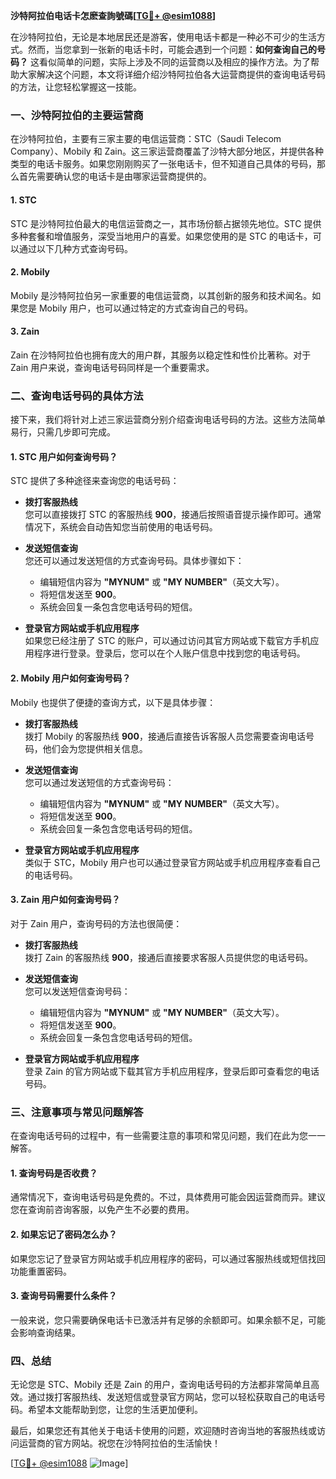 **沙特阿拉伯电话卡怎麽查詢號碼[[TG💪+ @esim1088](https://t.me/s/esim1088)]**

在沙特阿拉伯，无论是本地居民还是游客，使用电话卡都是一种必不可少的生活方式。然而，当您拿到一张新的电话卡时，可能会遇到一个问题：**如何查询自己的号码？** 这看似简单的问题，实际上涉及不同的运营商以及相应的操作方法。为了帮助大家解决这个问题，本文将详细介绍沙特阿拉伯各大运营商提供的查询电话号码的方法，让您轻松掌握这一技能。

### 一、沙特阿拉伯的主要运营商

在沙特阿拉伯，主要有三家主要的电信运营商：STC（Saudi Telecom Company）、Mobily 和 Zain。这三家运营商覆盖了沙特大部分地区，并提供各种类型的电话卡服务。如果您刚刚购买了一张电话卡，但不知道自己具体的号码，那么首先需要确认您的电话卡是由哪家运营商提供的。

#### 1. STC
STC 是沙特阿拉伯最大的电信运营商之一，其市场份额占据领先地位。STC 提供多种套餐和增值服务，深受当地用户的喜爱。如果您使用的是 STC 的电话卡，可以通过以下几种方式查询号码。

#### 2. Mobily
Mobily 是沙特阿拉伯另一家重要的电信运营商，以其创新的服务和技术闻名。如果您是 Mobily 用户，也可以通过特定的方式查询自己的号码。

#### 3. Zain
Zain 在沙特阿拉伯也拥有庞大的用户群，其服务以稳定性和性价比著称。对于 Zain 用户来说，查询电话号码同样是一个重要需求。

### 二、查询电话号码的具体方法

接下来，我们将针对上述三家运营商分别介绍查询电话号码的方法。这些方法简单易行，只需几步即可完成。

#### 1. STC 用户如何查询号码？

STC 提供了多种途径来查询您的电话号码：

- **拨打客服热线**  
  您可以直接拨打 STC 的客服热线 **900**，接通后按照语音提示操作即可。通常情况下，系统会自动告知您当前使用的电话号码。
  
- **发送短信查询**  
  您还可以通过发送短信的方式查询号码。具体步骤如下：
  - 编辑短信内容为 **"MYNUM"** 或 **"MY NUMBER"**（英文大写）。
  - 将短信发送至 **900**。
  - 系统会回复一条包含您电话号码的短信。

- **登录官方网站或手机应用程序**  
  如果您已经注册了 STC 的账户，可以通过访问其官方网站或下载官方手机应用程序进行登录。登录后，您可以在个人账户信息中找到您的电话号码。

#### 2. Mobily 用户如何查询号码？

Mobily 也提供了便捷的查询方式，以下是具体步骤：

- **拨打客服热线**  
  拨打 Mobily 的客服热线 **900**，接通后直接告诉客服人员您需要查询电话号码，他们会为您提供相关信息。

- **发送短信查询**  
  您可以通过发送短信的方式查询号码：
  - 编辑短信内容为 **"MYNUM"** 或 **"MY NUMBER"**（英文大写）。
  - 将短信发送至 **900**。
  - 系统会回复一条包含您电话号码的短信。

- **登录官方网站或手机应用程序**  
  类似于 STC，Mobily 用户也可以通过登录官方网站或手机应用程序查看自己的电话号码。

#### 3. Zain 用户如何查询号码？

对于 Zain 用户，查询号码的方法也很简便：

- **拨打客服热线**  
  拨打 Zain 的客服热线 **900**，接通后直接要求客服人员提供您的电话号码。

- **发送短信查询**  
  您可以发送短信查询号码：
  - 编辑短信内容为 **"MYNUM"** 或 **"MY NUMBER"**（英文大写）。
  - 将短信发送至 **900**。
  - 系统会回复一条包含您电话号码的短信。

- **登录官方网站或手机应用程序**  
  登录 Zain 的官方网站或下载其官方手机应用程序，登录后即可查看您的电话号码。

### 三、注意事项与常见问题解答

在查询电话号码的过程中，有一些需要注意的事项和常见问题，我们在此为您一一解答。

#### 1. 查询号码是否收费？
通常情况下，查询电话号码是免费的。不过，具体费用可能会因运营商而异。建议您在查询前咨询客服，以免产生不必要的费用。

#### 2. 如果忘记了密码怎么办？
如果您忘记了登录官方网站或手机应用程序的密码，可以通过客服热线或短信找回功能重置密码。

#### 3. 查询号码需要什么条件？
一般来说，您只需要确保电话卡已激活并有足够的余额即可。如果余额不足，可能会影响查询结果。

### 四、总结

无论您是 STC、Mobily 还是 Zain 的用户，查询电话号码的方法都非常简单且高效。通过拨打客服热线、发送短信或登录官方网站，您可以轻松获取自己的电话号码。希望本文能帮助到您，让您的生活更加便利。

最后，如果您还有其他关于电话卡使用的问题，欢迎随时咨询当地的客服热线或访问运营商的官方网站。祝您在沙特阿拉伯的生活愉快！

[[TG💪+ @esim1088](https://t.me/s/esim1088) ![Image](https://i.postimg.cc/4NQfJmqS/Snipaste-2025-05-13-00-14-12.png)]